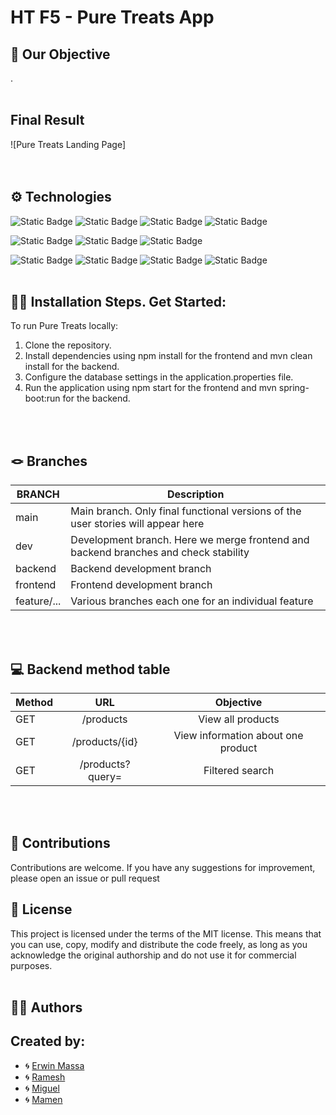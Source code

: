  # HT F5 - Pure Treats App <br>

## 🎯 Our Objective

.<br><br>

##  Final Result
![Pure Treats Landing Page]
<br><br><br>


## ⚙️ Technologies

![Static Badge](https://img.shields.io/badge/Java-v%2017-green)
![Static Badge](https://img.shields.io/badge/Spring-v%203.2.2-green?logo=spring)
![Static Badge](https://img.shields.io/badge/PostgreSQL-v%2042.7.1-green?logo=postgresql)
![Static Badge](https://img.shields.io/badge/React-v%208.2.43-green?logo=react)

![Static Badge](https://img.shields.io/badge/BackendDep-SpringWeb-blue)
![Static Badge](https://img.shields.io/badge/BackendDep-Spring%20Boot%20Dev%20Tools-blue)
![Static Badge](https://img.shields.io/badge/BackendDep-Maven-blue)


![Static Badge](https://img.shields.io/badge/FrontendDep-npm-red?logo=npm)
![Static Badge](https://img.shields.io/badge/FrontendDev-Vite%20v5.0.8-red?logo=vite)
![Static Badge](https://img.shields.io/badge/FrontendDep-Axios%20v.1.6.7-red?logo=axios)
![Static Badge](https://img.shields.io/badge/FrontendDep-MUI-red?logo=mui)
<br><br>


## 🚀🚀 Installation Steps. Get Started:

To run Pure Treats locally:

1. Clone the repository.
2. Install dependencies using npm install for the frontend and mvn clean install for the backend.
3. Configure the database settings in the application.properties file.
4. Run the application using npm start for the frontend and mvn spring-boot:run for the backend.
   

<br><br>

## 🪢 Branches

| BRANCH   | Description                                                                           |
| -------- | ------------------------------------------------------------------------------------- |
| main     | Main branch. Only final functional versions of the user stories will appear here |
| dev      | Development branch. Here we merge frontend and backend branches and check stability |
| backend  | Backend development branch 
| frontend | Frontend development branch                                             |
| feature/...  | Various branches each one for an individual feature                            |
<br><br>


## 💻 Backend method table

| Method  | URL | Objective |
| ------------- |:-------------:|:-------------:|
| GET    | /products     | View all products |
| GET    | /products/{id}     |View information about one product|
| GET   | /products?query=    |Filtered search|
<br><br>


## 🤝 Contributions

Contributions are welcome. If you have any suggestions for improvement, please open an issue or pull request
<br>

## 📜 License

This project is licensed under the terms of the MIT license. This means that you can use, copy, modify and distribute the code freely, as long as you acknowledge the original authorship and do not use it for commercial purposes.
<br><br>


## 👩‍💻 Authors

Created by:
-
- 🌀 [Erwin Massa](https://github.com/Ermapla)
- 🌀 [Ramesh](https://github)
- 🌀 [Miguel](https://github)
- 🌀 [Mamen](https://github)

